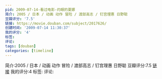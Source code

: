 ```yaml
---
pid: 2009-07-14-看过电影-灼眼的夏娜
简介: 2005 / 日本 / 动画 动作 冒险 / 渡部高志 / 钉宫理惠 日野聪
豆瓣评分: '7.5'
链接: https://movie.douban.com/subject/2017626/
创建时间: '2009-07-14 11:30:37'
我的评分: '4'
标签:
评论:
tags: [douban]
categories: [timeline]
---
```

简介:2005 / 日本 / 动画 动作 冒险 / 渡部高志 / 钉宫理惠 日野聪
豆瓣评分:7.5
[链接](https://movie.douban.com/subject/2017626/)
我的评分:4
标签:
评论:
